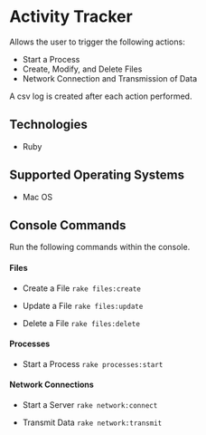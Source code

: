 # Activity Tracker
Allows the user to trigger the following actions:
- Start a Process
- Create, Modify, and Delete Files
- Network Connection and Transmission of Data

A csv log is created after each action performed.

## Technologies
- Ruby

## Supported Operating Systems
- Mac OS

## Console Commands
Run the following commands within the console.

#### Files
- Create a File
`rake files:create`  

- Update a File
`rake files:update`

- Delete a File
`rake files:delete`

#### Processes
- Start a Process
`rake processes:start`

#### Network Connections
- Start a Server
`rake network:connect`

- Transmit Data
`rake network:transmit`

